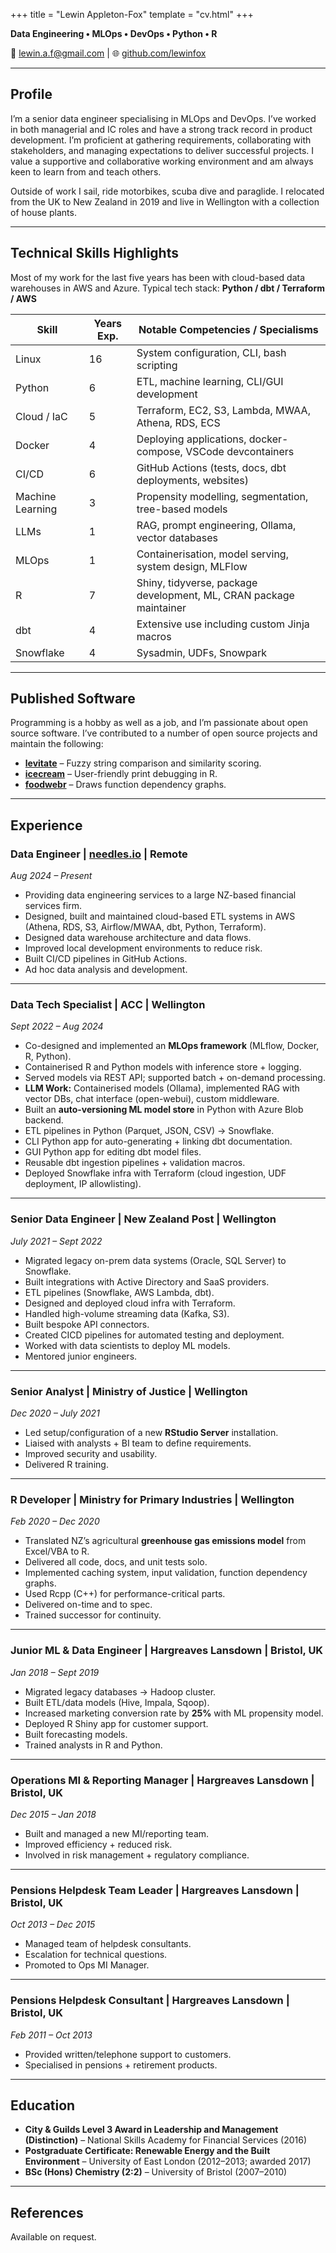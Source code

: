 +++
title = "Lewin Appleton-Fox"
template = "cv.html"
+++

**Data Engineering • MLOps • DevOps • Python • R**

📧 [lewin.a.f@gmail.com](mailto:lewin.a.f@gmail.com) | 🌐 [github.com/lewinfox](https://github.com/lewinfox)

---

## Profile

I’m a senior data engineer specialising in MLOps and DevOps. I’ve worked in both managerial and IC
roles and have a strong track record in product development. I’m proficient at gathering
requirements, collaborating with stakeholders, and managing expectations to deliver successful
projects. I value a supportive and collaborative working environment and am always keen to learn
from and teach others.

Outside of work I sail, ride motorbikes, scuba dive and paraglide. I relocated
from the UK to New Zealand in 2019 and live in Wellington with a collection of
house plants.

---

## Technical Skills Highlights

Most of my work for the last five years has been with cloud-based data
warehouses in AWS and Azure. Typical tech stack: **Python / dbt / Terraform / AWS**

| Skill         | Years Exp. | Notable Competencies / Specialisms |
|---------------|------------|-------------------------------------|
| Linux         | 16         | System configuration, CLI, bash scripting |
| Python        | 6          | ETL, machine learning, CLI/GUI development |
| Cloud / IaC   | 5          | Terraform, EC2, S3, Lambda, MWAA, Athena, RDS, ECS |
| Docker        | 4          | Deploying applications, docker-compose, VSCode devcontainers |
| CI/CD         | 6          | GitHub Actions (tests, docs, dbt deployments, websites) |
| Machine Learning | 3       | Propensity modelling, segmentation, tree-based models |
| LLMs          | 1          | RAG, prompt engineering, Ollama, vector databases |
| MLOps         | 1          | Containerisation, model serving, system design, MLFlow |
| R             | 7          | Shiny, tidyverse, package development, ML, CRAN package maintainer |
| dbt           | 4          | Extensive use including custom Jinja macros |
| Snowflake     | 4          | Sysadmin, UDFs, Snowpark |

---

## Published Software

Programming is a hobby as well as a job, and I’m passionate about open source software. I’ve
contributed to a number of open source projects and maintain the following:

- **[levitate](http://lewinfox.com/levitate)** – Fuzzy string comparison and similarity scoring.
- **[icecream](http://lewinfox.com/icecream)** – User-friendly print debugging in R.
- **[foodwebr](http://lewinfox.com/foodwebr)** – Draws function dependency graphs.

---

## Experience

### Data Engineer | [needles.io](https://needles.io) | Remote
*Aug 2024 – Present*

- Providing data engineering services to a large NZ-based financial services firm.
- Designed, built and maintained cloud-based ETL systems in AWS (Athena, RDS, S3, Airflow/MWAA, dbt,
  Python, Terraform).
- Designed data warehouse architecture and data flows.
- Improved local development environments to reduce risk.
- Built CI/CD pipelines in GitHub Actions.
- Ad hoc data analysis and development.

---

### Data Tech Specialist | ACC | Wellington
*Sept 2022 – Aug 2024*

- Co-designed and implemented an **MLOps framework** (MLflow, Docker, R, Python).
- Containerised R and Python models with inference store + logging.
- Served models via REST API; supported batch + on-demand processing.
- **LLM Work:** Containerised models (Ollama), implemented RAG with vector DBs, chat interface
  (open-webui), custom middleware.
- Built an **auto-versioning ML model store** in Python with Azure Blob backend.
- ETL pipelines in Python (Parquet, JSON, CSV) → Snowflake.
- CLI Python app for auto-generating + linking dbt documentation.
- GUI Python app for editing dbt model files.
- Reusable dbt ingestion pipelines + validation macros.
- Deployed Snowflake infra with Terraform (cloud ingestion, UDF deployment, IP allowlisting).

---

### Senior Data Engineer | New Zealand Post | Wellington
*July 2021 – Sept 2022*

- Migrated legacy on-prem data systems (Oracle, SQL Server) to Snowflake.
- Built integrations with Active Directory and SaaS providers.
- ETL pipelines (Snowflake, AWS Lambda, dbt).
- Designed and deployed cloud infra with Terraform.
- Handled high-volume streaming data (Kafka, S3).
- Built bespoke API connectors.
- Created CICD pipelines for automated testing and deployment.
- Worked with data scientists to deploy ML models.
- Mentored junior engineers.

---

### Senior Analyst | Ministry of Justice | Wellington
*Dec 2020 – July 2021*

- Led setup/configuration of a new **RStudio Server** installation.
- Liaised with analysts + BI team to define requirements.
- Improved security and usability.
- Delivered R training.

---

### R Developer | Ministry for Primary Industries | Wellington
*Feb 2020 – Dec 2020*

- Translated NZ’s agricultural **greenhouse gas emissions model** from Excel/VBA to R.
- Delivered all code, docs, and unit tests solo.
- Implemented caching system, input validation, function dependency graphs.
- Used Rcpp (C++) for performance-critical parts.
- Delivered on-time and to spec.
- Trained successor for continuity.

---

### Junior ML & Data Engineer | Hargreaves Lansdown | Bristol, UK
*Jan 2018 – Sept 2019*

- Migrated legacy databases → Hadoop cluster.
- Built ETL/data models (Hive, Impala, Sqoop).
- Increased marketing conversion rate by **25%** with ML propensity model.
- Deployed R Shiny app for customer support.
- Built forecasting models.
- Trained analysts in R and Python.

---

### Operations MI & Reporting Manager | Hargreaves Lansdown | Bristol, UK
*Dec 2015 – Jan 2018*

- Built and managed a new MI/reporting team.
- Improved efficiency + reduced risk.
- Involved in risk management + regulatory compliance.

---

### Pensions Helpdesk Team Leader | Hargreaves Lansdown | Bristol, UK
*Oct 2013 – Dec 2015*

- Managed team of helpdesk consultants.
- Escalation for technical questions.
- Promoted to Ops MI Manager.

---

### Pensions Helpdesk Consultant | Hargreaves Lansdown | Bristol, UK
*Feb 2011 – Oct 2013*

- Provided written/telephone support to customers.
- Specialised in pensions + retirement products.

---

## Education

- **City & Guilds Level 3 Award in Leadership and Management (Distinction)** – National Skills Academy for Financial Services (2016)
- **Postgraduate Certificate: Renewable Energy and the Built Environment** – University of East London (2012–2013; awarded 2017)
- **BSc (Hons) Chemistry (2:2)** – University of Bristol (2007–2010)

---

## References

Available on request.
